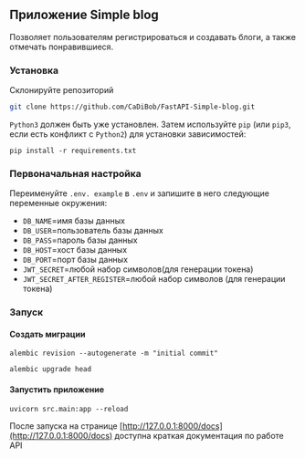 ## Приложение Simple blog
Позволяет пользователям регистрироваться и создавать блоги, а также отмечать понравившиеся.

### Установка
Склонируйте репозиторий 

```bash
git clone https://github.com/CaDiBob/FastAPI-Simple-blog.git
```
`Python3` должен быть уже установлен. Затем используйте `pip` (или `pip3`,
если есть конфликт с `Python2`) для установки зависимостей:
```
pip install -r requirements.txt
```

### Первоначальная настройка
Переименуйте `.env. example` в `.env` и запишите в него следующие переменные окружения:

- `DB_NAME`=имя базы данных
- `DB_USER`=пользователь базы данных
- `DB_PASS`=пароль базы данных
- `DB_HOST`=хост базы данных
- `DB_PORT`=порт базы данных
- `JWT_SECRET`=любой набор символов(для генерации токена)
- `JWT_SECRET_AFTER_REGISTER`=любой набор символов (для генерации токена)
### Запуск

#### Создать миграции
```
alembic revision --autogenerate -m "initial commit"

alembic upgrade head
```

#### Запустить приложение
```
uvicorn src.main:app --reload
```

После запуска на странице [http://127.0.0.1:8000/docs](http://127.0.0.1:8000/docs) доступна краткая документация по работе API